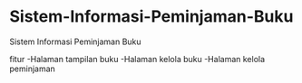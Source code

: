 # Sistem-Informasi-Peminjaman-Buku
Sistem Informasi Peminjaman Buku

fitur
-Halaman tampilan buku
-Halaman kelola buku
-Halaman kelola peminjaman
